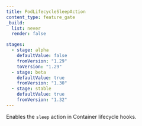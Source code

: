 ```yaml
---
title: PodLifecycleSleepAction
content_type: feature_gate
_build:
  list: never
  render: false

stages:
  - stage: alpha 
    defaultValue: false
    fromVersion: "1.29"
    toVersion: "1.29"
  - stage: beta 
    defaultValue: true
    fromVersion: "1.30"
  - stage: stable
    defaultValue: true
    fromVersion: "1.32"
---
```

Enables the `sleep` action in Container lifecycle hooks.
